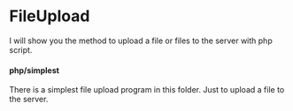 # FileUpload
I will show you the method to upload a file or files to the server with php script.
#### php/simplest
There is a simplest file upload program in this folder.
Just to upload a file to the server.
